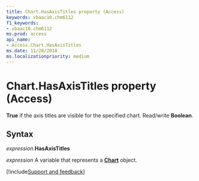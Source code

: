 ```yaml
---
title: Chart.HasAxisTitles property (Access)
keywords: vbaac10.chm6112
f1_keywords:
- vbaac10.chm6112
ms.prod: access
api_name:
- Access.Chart.HasAxisTitles
ms.date: 11/28/2018
ms.localizationpriority: medium
---
```



# Chart.HasAxisTitles property (Access)

**True** if the axis titles are visible for the specified chart. Read/write **Boolean**.


## Syntax

_expression_.**HasAxisTitles**

_expression_ A variable that represents a **[Chart](Access.Chart.md)** object.

[!include[Support and feedback](~/includes/feedback-boilerplate.md)]